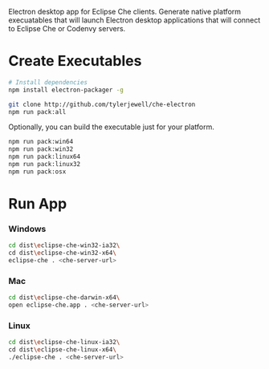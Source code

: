 Electron desktop app for Eclipse Che clients. Generate native platform execuatables that will launch Electron desktop applications that will connect to Eclipse Che or Codenvy servers.

# Create Executables
```sh
# Install dependencies
npm install electron-packager -g

git clone http://github.com/tylerjewell/che-electron
npm run pack:all
```

Optionally, you can build the executable just for your platform.
```sh
npm run pack:win64
npm run pack:win32
npm run pack:linux64
npm run pack:linux32
npm run pack:osx
```


# Run App

### Windows
```sh
cd dist\eclipse-che-win32-ia32\
cd dist\eclipse-che-win32-x64\
eclipse-che . <che-server-url>
```

### Mac
```sh
cd dist\eclipse-che-darwin-x64\
open eclipse-che.app . <che-server-url>
```

### Linux
```sh
cd dist\eclipse-che-linux-ia32\
cd dist\eclipse-che-linux-x64\
./eclipse-che . <che-server-url>
```
